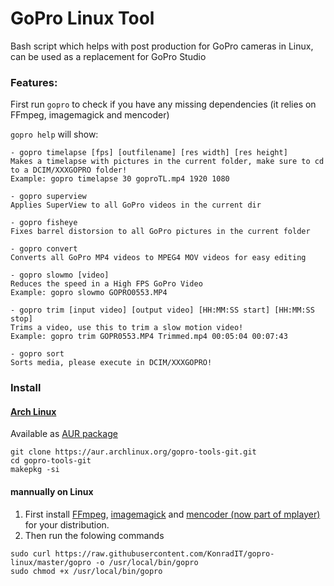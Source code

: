 # GoPro Linux Tool

Bash script which helps with post production for GoPro cameras in Linux, can be used as a replacement for GoPro Studio

### Features:

First run `gopro` to check if you have any missing dependencies (it relies on FFmpeg, imagemagick and mencoder)

`gopro help` will show:

````
- gopro timelapse [fps] [outfilename] [res width] [res height]
Makes a timelapse with pictures in the current folder, make sure to cd to a DCIM/XXXGOPRO folder!
Example: gopro timelapse 30 goproTL.mp4 1920 1080

- gopro superview
Applies SuperView to all GoPro videos in the current dir

- gopro fisheye
Fixes barrel distorsion to all GoPro pictures in the current folder

- gopro convert
Converts all GoPro MP4 videos to MPEG4 MOV videos for easy editing

- gopro slowmo [video]
Reduces the speed in a High FPS GoPro Video
Example: gopro slowmo GOPRO0553.MP4

- gopro trim [input video] [output video] [HH:MM:SS start] [HH:MM:SS stop]
Trims a video, use this to trim a slow motion video!
Example: gopro trim GOPR0553.MP4 Trimmed.mp4 00:05:04 00:07:43

- gopro sort
Sorts media, please execute in DCIM/XXXGOPRO!
````

### Install

#### [Arch Linux](https://www.archlinux.org/)

Available as [AUR package](https://aur.archlinux.org/packages/gopro-tools-git/)

```
git clone https://aur.archlinux.org/gopro-tools-git.git
cd gopro-tools-git
makepkg -si
```

#### mannually on Linux

1. First install [FFmpeg](http://ffmpeg.org/), [imagemagick](http://www.imagemagick.org/) and [mencoder (now part of mplayer)](http://www.mplayerhq.hu/) for your distribution.
2. Then run the folowing commands
```
sudo curl https://raw.githubusercontent.com/KonradIT/gopro-linux/master/gopro -o /usr/local/bin/gopro
sudo chmod +x /usr/local/bin/gopro
```

